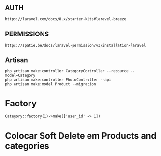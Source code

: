 ## AUTH

    https://laravel.com/docs/8.x/starter-kits#laravel-breeze

## PERMISSIONS

    https://spatie.be/docs/laravel-permission/v3/installation-laravel

## Artisan

    php artisan make:controller CategoryController --resource --model=Category
    php artisan make:controller PhotoController --api
    php artisan make:model Product --migration

# Factory

    Category::factory(1)->make(['user_id' => 1])


# Colocar Soft Delete em Products and categories
